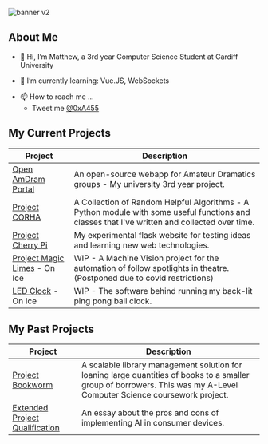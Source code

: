 ![banner v2](https://user-images.githubusercontent.com/37371392/118371401-6d6c2500-b5a4-11eb-9c7a-a4b4b2293633.png)

## About Me

- 👋 Hi, I’m Matthew, a 3rd year Computer Science Student at Cardiff University
<!--- - 👀 I’m interested in ...--->
- 🌱 I’m currently learning: Vue.JS, WebSockets
<!--- - 💞️ I’m looking to collaborate on ...--->
- 📫 How to reach me ...
	* Tweet me [@0xA455](https://twitter.com/0xA455)

## My Current Projects
 Project | Description
 --- | --- 
[Open AmDram Portal](https://github.com/mattl1598/open-amdram-portal) | An open-source webapp for Amateur Dramatics groups - My university 3rd year project.
[Project CORHA](https://github.com/mattl1598/project-corha) | A Collection of Random Helpful Algorithms - A Python module with some useful functions and classes that I've written and collected over time.
[Project Cherry Pi](https://github.com/mattl1598/project-cherry-pi) | My experimental flask website for testing ideas and learning new web technologies.
[Project Magic Limes](https://github.com/mattl1598/project-magic-limes) - On Ice | WIP - A Machine Vision project for the automation of follow spotlights in theatre. (Postponed due to covid restrictions)
[LED Clock](https://github.com/mattl1598/led-clock) - On Ice | WIP - The software behind running my back-lit ping pong ball clock.


## My Past Projects

 Project | Description
 --- | --- 
[Project Bookworm](https://github.com/mattl1598/Project-Bookworm) | A scalable library management solution for loaning large quantities of books to a smaller group of borrowers. This was my A-Level Computer Science coursework project.
[Extended Project Qualification](https://github.com/mattl1598/EPQ) | An essay about the pros and cons of implementing AI in consumer devices.
<!---
mattl1598/mattl1598 is a ✨ special ✨ repository because its `README.md` (this file) appears on your GitHub profile.
You can click the Preview link to take a look at your changes.
--->
